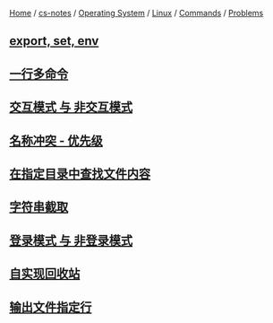 [Home](https://mengxianbin.github.io) /
[cs-notes](https://mengxianbin.github.io/cs-notes/site) /
[Operating System](https://mengxianbin.github.io/cs-notes/site/Operating%20System) /
[Linux](https://mengxianbin.github.io/cs-notes/site/Operating%20System/Linux) /
[Commands](https://mengxianbin.github.io/cs-notes/site/Operating%20System/Linux/Commands) /
[Problems](https://mengxianbin.github.io/cs-notes/site/Operating%20System/Linux/Commands/Problems)

## [export, set, env](https://mengxianbin.github.io/cs-notes/site/Operating%20System/Linux/Commands/Problems/export%2C%20set%2C%20env)

## [一行多命令](https://mengxianbin.github.io/cs-notes/site/Operating%20System/Linux/Commands/Problems/%E4%B8%80%E8%A1%8C%E5%A4%9A%E5%91%BD%E4%BB%A4)

## [交互模式 与 非交互模式](https://mengxianbin.github.io/cs-notes/site/Operating%20System/Linux/Commands/Problems/%E4%BA%A4%E4%BA%92%E6%A8%A1%E5%BC%8F%20%E4%B8%8E%20%E9%9D%9E%E4%BA%A4%E4%BA%92%E6%A8%A1%E5%BC%8F)

## [名称冲突 - 优先级](https://mengxianbin.github.io/cs-notes/site/Operating%20System/Linux/Commands/Problems/%E5%90%8D%E7%A7%B0%E5%86%B2%E7%AA%81%20-%20%E4%BC%98%E5%85%88%E7%BA%A7)

## [在指定目录中查找文件内容](https://mengxianbin.github.io/cs-notes/site/Operating%20System/Linux/Commands/Problems/%E5%9C%A8%E6%8C%87%E5%AE%9A%E7%9B%AE%E5%BD%95%E4%B8%AD%E6%9F%A5%E6%89%BE%E6%96%87%E4%BB%B6%E5%86%85%E5%AE%B9)

## [字符串截取](https://mengxianbin.github.io/cs-notes/site/Operating%20System/Linux/Commands/Problems/%E5%AD%97%E7%AC%A6%E4%B8%B2%E6%88%AA%E5%8F%96)

## [登录模式 与 非登录模式](https://mengxianbin.github.io/cs-notes/site/Operating%20System/Linux/Commands/Problems/%E7%99%BB%E5%BD%95%E6%A8%A1%E5%BC%8F%20%E4%B8%8E%20%E9%9D%9E%E7%99%BB%E5%BD%95%E6%A8%A1%E5%BC%8F)

## [自实现回收站](https://mengxianbin.github.io/cs-notes/site/Operating%20System/Linux/Commands/Problems/%E8%87%AA%E5%AE%9E%E7%8E%B0%E5%9B%9E%E6%94%B6%E7%AB%99)

## [输出文件指定行](https://mengxianbin.github.io/cs-notes/site/Operating%20System/Linux/Commands/Problems/%E8%BE%93%E5%87%BA%E6%96%87%E4%BB%B6%E6%8C%87%E5%AE%9A%E8%A1%8C)
